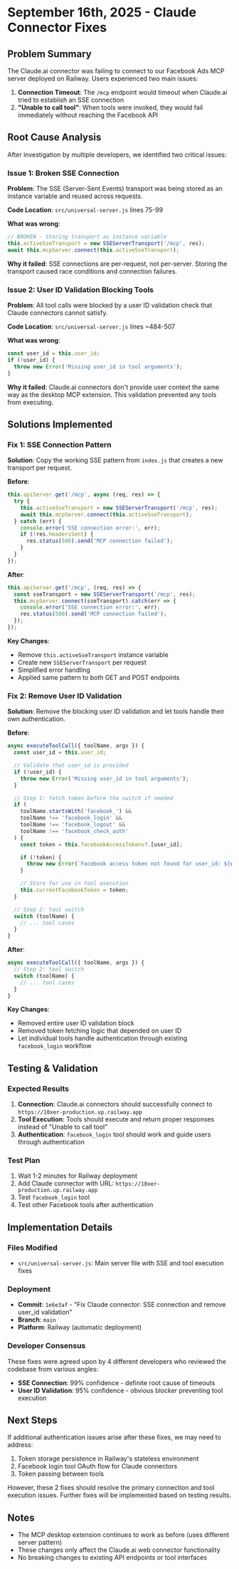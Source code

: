 # September 16th, 2025 - Claude Connector Fixes

## Problem Summary

The Claude.ai connector was failing to connect to our Facebook Ads MCP server deployed on Railway. Users experienced two main issues:

1. **Connection Timeout**: The `/mcp` endpoint would timeout when Claude.ai tried to establish an SSE connection
2. **"Unable to call tool"**: When tools were invoked, they would fail immediately without reaching the Facebook API

## Root Cause Analysis

After investigation by multiple developers, we identified two critical issues:

### Issue 1: Broken SSE Connection
**Problem**: The SSE (Server-Sent Events) transport was being stored as an instance variable and reused across requests.

**Code Location**: `src/universal-server.js` lines 75-99

**What was wrong**:
```javascript
// BROKEN - Storing transport as instance variable
this.activeSseTransport = new SSEServerTransport('/mcp', res);
await this.mcpServer.connect(this.activeSseTransport);
```

**Why it failed**: SSE connections are per-request, not per-server. Storing the transport caused race conditions and connection failures.

### Issue 2: User ID Validation Blocking Tools
**Problem**: All tool calls were blocked by a user ID validation check that Claude connectors cannot satisfy.

**Code Location**: `src/universal-server.js` lines ~484-507  

**What was wrong**:
```javascript
const user_id = this.user_id;
if (!user_id) {
  throw new Error('Missing user_id in tool arguments');
}
```

**Why it failed**: Claude.ai connectors don't provide user context the same way as the desktop MCP extension. This validation prevented any tools from executing.

## Solutions Implemented

### Fix 1: SSE Connection Pattern
**Solution**: Copy the working SSE pattern from `index.js` that creates a new transport per request.

**Before**:
```javascript
this.apiServer.get('/mcp', async (req, res) => {
  try {
    this.activeSseTransport = new SSEServerTransport('/mcp', res);
    await this.mcpServer.connect(this.activeSseTransport);
  } catch (err) {
    console.error('SSE connection error:', err);
    if (!res.headersSent) {
      res.status(500).send('MCP connection failed');
    }
  }
});
```

**After**:
```javascript
this.apiServer.get('/mcp', (req, res) => {
  const sseTransport = new SSEServerTransport('/mcp', res);
  this.mcpServer.connect(sseTransport).catch(err => {
    console.error('SSE connection error:', err);
    res.status(500).send('MCP connection failed');
  });
});
```

**Key Changes**:
- Remove `this.activeSseTransport` instance variable
- Create new `SSEServerTransport` per request
- Simplified error handling
- Applied same pattern to both GET and POST endpoints

### Fix 2: Remove User ID Validation
**Solution**: Remove the blocking user ID validation and let tools handle their own authentication.

**Before**:
```javascript
async executeToolCall({ toolName, args }) {
  const user_id = this.user_id;

  // Validate that user_id is provided
  if (!user_id) {
    throw new Error('Missing user_id in tool arguments');
  }

  // Step 1: fetch token before the switch if needed
  if (
    toolName.startsWith('facebook_') &&
    toolName !== 'facebook_login' &&
    toolName !== 'facebook_logout' &&
    toolName !== 'facebook_check_auth'
  ) {
    const token = this.facebookAccessTokens?.[user_id];

    if (!token) {
      throw new Error(`Facebook access token not found for user_id: ${user_id}`);
    }

    // Store for use in tool execution
    this.currentFacebookToken = token;
  }

  // Step 2: tool switch
  switch (toolName) {
    // ... tool cases
  }
}
```

**After**:
```javascript
async executeToolCall({ toolName, args }) {
  // Step 2: tool switch
  switch (toolName) {
    // ... tool cases
  }
}
```

**Key Changes**:
- Removed entire user ID validation block
- Removed token fetching logic that depended on user ID
- Let individual tools handle authentication through existing `facebook_login` workflow

## Testing & Validation

### Expected Results
1. **Connection**: Claude.ai connectors should successfully connect to `https://10xer-production.up.railway.app`
2. **Tool Execution**: Tools should execute and return proper responses instead of "Unable to call tool"
3. **Authentication**: `facebook_login` tool should work and guide users through authentication

### Test Plan
1. Wait 1-2 minutes for Railway deployment
2. Add Claude connector with URL: `https://10xer-production.up.railway.app`
3. Test `facebook_login` tool
4. Test other Facebook tools after authentication

## Implementation Details

### Files Modified
- `src/universal-server.js`: Main server file with SSE and tool execution fixes

### Deployment
- **Commit**: `1e6e3af` - "Fix Claude connector: SSE connection and remove user_id validation"
- **Branch**: `main`  
- **Platform**: Railway (automatic deployment)

### Developer Consensus
These fixes were agreed upon by 4 different developers who reviewed the codebase from various angles:
- **SSE Connection**: 99% confidence - definite root cause of timeouts
- **User ID Validation**: 95% confidence - obvious blocker preventing tool execution

## Next Steps

If additional authentication issues arise after these fixes, we may need to address:
1. Token storage persistence in Railway's stateless environment
2. Facebook login tool OAuth flow for Claude connectors
3. Token passing between tools

However, these 2 fixes should resolve the primary connection and tool execution issues. Further fixes will be implemented based on testing results.

## Notes

- The MCP desktop extension continues to work as before (uses different server pattern)
- These changes only affect the Claude.ai web connector functionality
- No breaking changes to existing API endpoints or tool interfaces